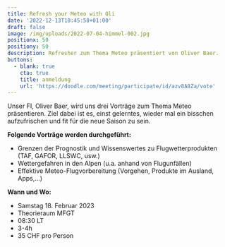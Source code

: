 ```yaml
---
title: Refresh your Meteo with Oli
date: '2022-12-13T10:45:58+01:00'
draft: false
image: /img/uploads/2022-07-04-himmel-002.jpg
positionx: 50
positiony: 50
description: Refresher zum Thema Meteo präsentiert von Oliver Baer.
buttons:
  - blank: true
    cta: true
    title: anmeldung
    url: 'https://doodle.com/meeting/participate/id/azv8A8Za/vote'
---
```

Unser FI, Oliver Baer, wird uns drei Vorträge zum Thema Meteo präsentieren. Ziel dabei ist es, einst gelerntes, wieder mal ein bisschen aufzufrischen und fit für die neue Saison zu sein.

**Folgende Vorträge werden durchgeführt:**

* Grenzen der Prognostik und Wissenswertes zu Flugwetterprodukten (TAF, GAFOR, LLSWC, usw.)
* Wettergefahren in den Alpen (u.a. anhand von Flugunfällen)
* Effektive Meteo-Flugvorbereitung (Vorgehen, Produkte im Ausland, Apps,...)

**Wann und Wo:**

* Samstag 18. Februar 2023
* Theorieraum MFGT
* 08:30 LT
* 3-4h
* 35 CHF pro Person
